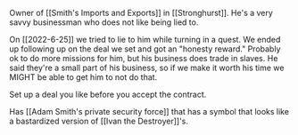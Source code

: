 Owner of [[Smith's Imports and Exports]] in [[Stronghurst]]. He's a very savvy businessman who does not like being lied to. 

On [[2022-6-25]] we tried to lie to him while turning in a quest. We ended up following up on the deal we set and got an "honesty reward." Probably ok to do more missions for him, but his business does trade in slaves. He said they're a small part of his business, so if we make it worth his time we MIGHT be able to get him to not do that.

Set up a deal you like before you accept the contract.

Has [[Adam Smith's private security force]] that has a symbol that looks like a bastardized version of [[Ivan the Destroyer]]'s. 